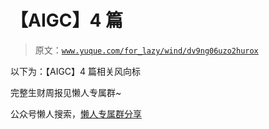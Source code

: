 # 【AIGC】4 篇

> 原文：[`www.yuque.com/for_lazy/wind/dv9ng06uzo2hurox`](https://www.yuque.com/for_lazy/wind/dv9ng06uzo2hurox)

以下为：【AIGC】4 篇相关风向标

完整生财周报见懒人专属群~

公众号懒人搜索，[懒人专属群分享](https://lazybook.fun/#/blog/group)